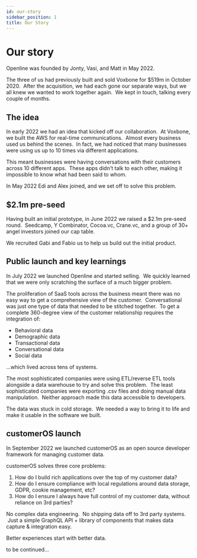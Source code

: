 ```yaml
---
id: our-story
sidebar_position: 1
title: Our Story
---
```


# Our story

Openline was founded by Jonty, Vasi, and Matt in May 2022.

The three of us had previously built and sold Voxbone for $519m in October 2020.  After the acquisition, we had each gone our separate ways, but we all knew we wanted to work together again.  We kept in touch, talking every couple of months.

## The idea

In early 2022 we had an idea that kicked off our collaboration.  At Voxbone, we built the AWS for real-time communications.  Almost every business used us behind the scenes.  In fact, we had noticed that many businesses were using us up to 10 times via different applications.

This meant businesses were having conversations with their customers across 10 different apps.  These apps didn't talk to each other, making it impossible to know what had been said to whom.  

In May 2022 Edi and Alex joined, and we set off to solve this problem.

## $2.1m pre-seed

Having built an initial prototype, in June 2022 we raised a $2.1m pre-seed round.  Seedcamp, Y Combinator, Cocoa.vc, Crane.vc, and a group of 30+ angel investors joined our cap table.

We recruited Gabi and Fabio us to help us build out the initial product.

## Public launch and key learnings

In July 2022 we launched Openline and started selling.  We quickly learned that we were only scratching the surface of a much bigger problem.

The proliferation of SaaS tools across the business meant there was no easy way to get a comprehensive view of the customer.  Conversational was just one type of data that needed to be stitched together.  To get a complete 360-degree view of the customer relationship requires the integration of:

*   Behavioral data
*   Demographic data
*   Transactional data
*   Conversational data
*   Social data

...which lived across tens of systems.

The most sophisticated companies were using ETL/reverse ETL tools alongside a data warehouse to try and solve this problem.  The least sophisticated companies were exporting .csv files and doing manual data manipulation.  Neither approach made this data accessible to developers.  

The data was stuck in cold storage.  We needed a way to bring it to life and make it usable in the software we built.

## customerOS launch

In September 2022 we launched customerOS as an open source developer framework for managing customer data.  

customerOS solves three core problems:

1.  How do I build rich applications over the top of my customer data?
2.  How do I ensure compliance with local regulations around data storage, GDPR, cookie management, etc?
3.  How do I ensure I always have full control of my customer data, without reliance on 3rd parties?

No complex data engineering.  No shipping data off to 3rd party systems.  Just a simple GraphQL API + library of components that makes data capture & integration easy.

Better experiences start with better data.  

to be continued...